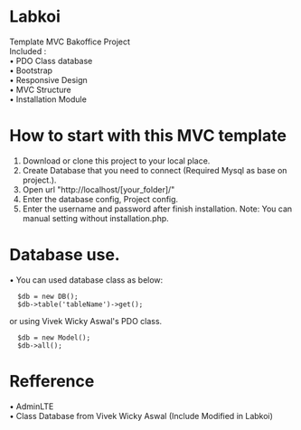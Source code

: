 # Labkoi<br>
Template MVC Bakoffice Project<br>
Included : <br>
• PDO Class database <br>
• Bootstrap  <br>
• Responsive Design <br>
• MVC Structure <br>
• Installation Module <br>

# How to start with this MVC template <br>
1. Download or clone this project to your local place.
2. Create Database that you need to connect (Required Mysql as base on project.).
3. Open url "http://localhost/[your_folder]/"
4. Enter the database config, Project config.
5. Enter the username and password after finish installation.
Note: You can manual setting without installation.php.
# Database use.
• You can used database class as below:<br>
```
  $db = new DB();
  $db->table('tableName')->get();
```
or using Vivek Wicky Aswal's PDO class.
```
  $db = new Model();
  $db->all();
```

# Refference <br>
• AdminLTE <br>
• Class Database from Vivek Wicky Aswal (Include Modified in Labkoi) <br>
